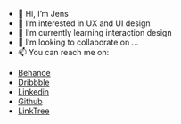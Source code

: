 - 👋 Hi, I’m Jens
- 👀 I’m interested in UX and UI design
- 🌱 I’m currently learning interaction design
- 💞️ I’m looking to collaborate on ...
- 📫 You can reach me on:
* [Behance](https://www.behance.net/jensmerkel2)
* [Dribbble](https://dribbble.com/je-me/about)
* [Linkedin](https://www.linkedin.com/in/jens-m-5b839b226)
* [Github](https://github.com/jens-merkel)
* [LinkTree](https://linktr.ee/jmerkel)

